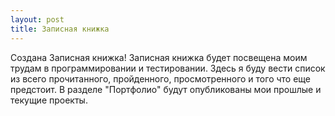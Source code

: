 ```yaml
---
layout: post
title: Записная книжка
---
```


Создана Записная книжка!
Записная книжка будет посвещена моим трудам в программировании и тестировании. Здесь я буду вести список из всего прочитанного, пройденного, просмотренного и того что еще предстоит.
В разделе "Портфолио" будут опубликованы мои прошлые и текущие проекты.
